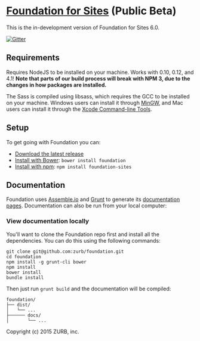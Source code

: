 # [Foundation for Sites](http://foundation.zurb.com) (Public Beta)

This is the in-development version of Foundation for Sites 6.0. 

[![Gitter](https://badges.gitter.im/Join%20Chat.svg)](https://gitter.im/zurb/foundation-sites-6?utm_source=badge&utm_medium=badge&utm_campaign=pr-badge)

## Requirements

Requires NodeJS to be installed on your machine. Works with 0.10, 0.12, and 4.1! **Note that parts of our build process will break with NPM 3, due to the changes in how packages are installed.**

The Sass is compiled using libsass, which requires the GCC to be installed on your machine. Windows users can install it through [MinGW](http://www.mingw.org/), and Mac users can install it through the [Xcode Command-line Tools](http://osxdaily.com/2014/02/12/install-command-line-tools-mac-os-x/).

## Setup

To get going with Foundation you can:

  * [Download the latest release](http://foundation.zurb.com/develop/download.html)
  * [Install with Bower](http://bower.io): `bower install foundation`
  * [Install with npm](http://npmjs.com): `npm install foundation-sites`

## Documentation

Foundation uses [Assemble.io](http://assemble.io) and [Grunt](http://gruntjs.com/) to generate its [documentation pages](http://foundation.zurb.com/docs). Documentation can also be run from your local computer:

### View documentation locally

You'll want to clone the Foundation repo first and install all the dependencies. You can do this using the following commands:

```
git clone git@github.com:zurb/foundation.git
cd foundation
npm install -g grunt-cli bower
npm install
bower install
bundle install
```

Then just run `grunt build` and the documentation will be compiled:

```
foundation/
├── dist/
│   └── ...
├────── docs/
│       └── ...
```

Copyright (c) 2015 ZURB, inc.
